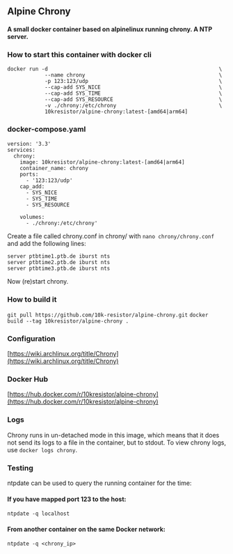 ## Alpine Chrony
#### A small docker container based on alpinelinux running chrony. A NTP server.


### How to start this container with docker cli
```
docker run -d                                                       \
            --name chrony                                           \
            -p 123:123/udp                                          \
            --cap-add SYS_NICE                                      \
            --cap-add SYS_TIME                                      \
            --cap-add SYS_RESOURCE                                  \
            -v ./chrony:/etc/chrony                                 \
            10kresistor/alpine-chrony:latest-[amd64|arm64]
```


### docker-compose.yaml
```
version: '3.3'
services:
  chrony:
    image: 10kresistor/alpine-chrony:latest-[amd64|arm64]
    container_name: chrony
    ports:
      - '123:123/udp'
    cap_add:
      - SYS_NICE
      - SYS_TIME
      - SYS_RESOURCE

    volumes:
      - ./chrony:/etc/chrony'
```
Create a file called chrony.conf in chrony/ with `nano chrony/chrony.conf` and add the following lines:
```
server ptbtime1.ptb.de iburst nts
server ptbtime2.ptb.de iburst nts
server ptbtime3.ptb.de iburst nts
```
Now (re)start chrony.

### How to build it
`git pull https://github.com/10k-resistor/alpine-chrony.git`
`docker build --tag 10kresistor/alpine-chrony .`

### Configuration
[https://wiki.archlinux.org/title/Chrony](https://wiki.archlinux.org/title/Chrony)

### Docker Hub
[https://hub.docker.com/r/10kresistor/alpine-chrony](https://hub.docker.com/r/10kresistor/alpine-chrony)


### Logs
Chrony runs in un-detached mode in this image, which means that it does not send its logs to a file in the container, but to stdout. To view chrony logs, use `docker logs chrony`.

### Testing
ntpdate can be used to query the running container for the time:
#### If you have mapped port 123 to the host:
`ntpdate -q localhost`
#### From another container on the same Docker network:
`ntpdate -q <chrony_ip>`
